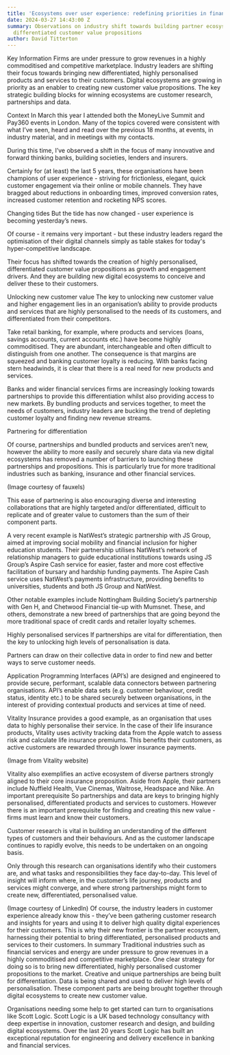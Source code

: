 ```yaml
---
title: 'Ecosystems over user experience: redefining priorities in financial services'
date: 2024-03-27 14:43:00 Z
summary: Observations on industry shift towards building partner ecosystems for personalised,
  differentiated customer value propositions
author: David Titterton
---
```


Key Information
Firms are under pressure to grow revenues in a highly commoditised and competitive marketplace.
Industry leaders are shifting their focus towards bringing new differentiated, highly personalised products and services to their customers. 
Digital ecosystems are growing in priority as an enabler to creating new customer value propositions.
The key strategic building blocks for winning ecosystems are customer research, partnerships and data. 

Context
In March this year I attended both the MoneyLive Summit and Pay360 events in London. Many of the topics covered were consistent with what I’ve seen, heard and read over the previous 18 months, at events, in industry material, and in meetings with my contacts.

During this time, I’ve observed a shift in the focus of many innovative and forward thinking banks, building societies, lenders and insurers.

Certainly for (at least) the last 5 years, these organisations have been champions of user experience - striving for frictionless, elegant, quick customer engagement via their online or mobile channels. They have bragged about reductions in onboarding times, improved conversion rates, increased customer retention and rocketing NPS scores.

Changing tides
But the tide has now changed - user experience is becoming yesterday’s news. 

Of course - it remains very important - but these industry leaders regard the optimisation of their digital channels simply as table stakes for today's hyper-competitive landscape.

Their focus has shifted towards the creation of highly personalised, differentiated customer value propositions as growth and engagement drivers. And they are building new digital ecosystems to conceive and deliver these to their customers.

Unlocking new customer value
The key to unlocking new customer value and higher engagement lies in an organisation’s ability to provide products and services that are highly personalised to the needs of its customers, and differentiated from their competitors.

Take retail banking, for example, where products and services (loans, savings accounts, current accounts etc.) have become highly commoditised. They are abundant, interchangeable and often difficult to distinguish from one another. The consequence is that margins are squeezed and banking customer loyalty is reducing. With banks facing stern headwinds, it is clear that there is a real need for new products and services. 

Banks and wider financial services firms are increasingly looking towards partnerships to provide this differentiation whilst also providing access to new markets. By bundling products and services together, to meet the needs of customers, industry leaders are bucking the trend of depleting customer loyalty and finding new revenue streams.

Partnering for differentiation

Of course, partnerships and bundled products and services aren’t new, however the ability to more easily and securely share data via new digital ecosystems has removed a number of barriers to launching these partnerships and propositions. This is particularly true for more traditional industries such as banking, insurance and other financial services.


(Image courtesy of fauxels)

This ease of partnering is also encouraging diverse and interesting collaborations that are highly targeted and/or differentiated, difficult to replicate and of greater value to customers than the sum of their component parts.  

A very recent example is NatWest’s strategic partnership with JS Group, aimed at improving social mobility and financial inclusion for higher education students. Their partnership utilises NatWest’s network of relationship managers to guide educational institutions towards using JS Group’s Aspire Cash service for easier, faster and more cost effective facilitation of bursary and hardship funding payments. The Aspire Cash service uses NatWest’s payments infrastructure, providing benefits to universities, students and both JS Group and NatWest.

Other notable examples include Nottingham Building Society’s partnership with Gen H, and Chetwood Financial tie-up with Mumsnet. These, and others, demonstrate a new breed of partnerships that are going beyond the more traditional space of credit cards and retailer loyalty schemes.

Highly personalised services
If partnerships are vital for differentiation, then the key to unlocking high levels of personalisation is data.

Partners can draw on their collective data in order to find new and better ways to serve customer needs. 

Application Programming Interfaces (API’s) are designed and engineered to provide secure, performant, scalable data connectors between partnering organisations. API’s enable data sets (e.g. customer behaviour, credit status, identity etc.) to be shared securely between organisations, in the interest of providing contextual products and services at time of need.

Vitality Insurance provides a good example, as an organisation that uses data to highly personalise their service. In the case of their life insurance products, Vitality uses activity tracking data from the Apple watch to assess risk and calculate life insurance premiums. This benefits their customers, as active customers are rewarded through lower insurance payments.


(Image from Vitality website)

Vitality also exemplifies an active ecosystem of diverse partners strongly aligned to their core insurance proposition. Aside from Apple, their partners include Nuffield Health, Vue Cinemas, Waitrose, Headspace and Nike.
An important prerequisite
So partnerships and data are keys to bringing highly personalised, differentiated products and services to customers. However there is an important prerequisite for finding and creating this new value - firms must learn and know their customers. 

Customer research is vital in building an understanding of the different types of customers and their behaviours. And as the customer landscape continues to rapidly evolve, this needs to be undertaken on an ongoing basis.

Only through this research can organisations identify who their customers are, and what tasks and responsibilities they face day-to-day. This level of insight will inform where, in the customer’s life journey, products and services might converge, and where strong partnerships might form to create new, differentiated, personalised value.

(Image courtesy of LinkedIn)
Of course, the industry leaders in customer experience already know this - they’ve been gathering customer research and insights for years and using it to deliver high quality digital experiences for their customers. This is why their new frontier is the partner ecosystem, harnessing their potential to bring differentiated, personalised products and services to their customers.
In summary
Traditional industries such as financial services and energy are under pressure to grow revenues in a highly commoditised and competitive marketplace. One clear strategy for doing so is to bring new differentiated, highly personalised customer propositions to the market. Creative and unique partnerships are being built for differentiation. Data is being shared and used to deliver high levels of personalisation. These component parts are being brought together through digital ecosystems to create new customer value.

Organisations needing some help to get started can turn to organisations like Scott Logic. Scott Logic is a UK based technology consultancy with deep expertise in innovation, customer research and design, and building digital ecosystems. Over the last 20 years Scott Logic has built an exceptional reputation for engineering and delivery excellence in banking and financial services.





